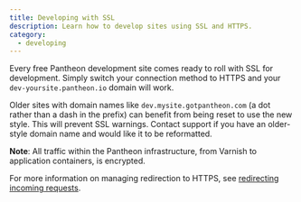 ```yaml
---
title: Developing with SSL
description: Learn how to develop sites using SSL and HTTPS.
category:
  - developing
---
```

Every free Pantheon development site comes ready to roll with SSL for development. Simply switch your connection method to HTTPS and your `dev-yoursite.pantheon.io` domain will work.

Older sites with domain names like `dev.mysite.gotpantheon.com` (a dot rather than a dash in the prefix) can benefit from being reset to use the new style. This will prevent SSL warnings. Contact support if you have an older-style domain name and would like it to be reformatted.

**Note**: All traffic within the Pantheon infrastructure, from Varnish to application containers, is encrypted.

For more information on managing redirection to HTTPS, see [redirecting incoming requests](/docs/articles/sites/code/redirect-incoming-requests/).

